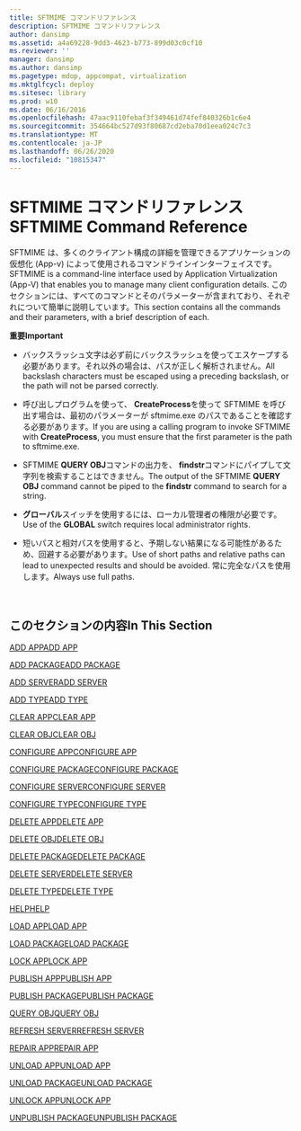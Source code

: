 ```yaml
---
title: SFTMIME コマンドリファレンス
description: SFTMIME コマンドリファレンス
author: dansimp
ms.assetid: a4a69228-9dd3-4623-b773-899d03c0cf10
ms.reviewer: ''
manager: dansimp
ms.author: dansimp
ms.pagetype: mdop, appcompat, virtualization
ms.mktglfcycl: deploy
ms.sitesec: library
ms.prod: w10
ms.date: 06/16/2016
ms.openlocfilehash: 47aac9110febaf3f349461d74fef840326b1c6e4
ms.sourcegitcommit: 354664bc527d93f80687cd2eba70d1eea024c7c3
ms.translationtype: MT
ms.contentlocale: ja-JP
ms.lasthandoff: 06/26/2020
ms.locfileid: "10815347"
---
```

# <span data-ttu-id="a38fc-103">SFTMIME コマンドリファレンス</span><span class="sxs-lookup"><span data-stu-id="a38fc-103">SFTMIME Command Reference</span></span>


<span data-ttu-id="a38fc-104">SFTMIME は、多くのクライアント構成の詳細を管理できるアプリケーションの仮想化 (App-v) によって使用されるコマンドラインインターフェイスです。</span><span class="sxs-lookup"><span data-stu-id="a38fc-104">SFTMIME is a command-line interface used by Application Virtualization (App-V) that enables you to manage many client configuration details.</span></span> <span data-ttu-id="a38fc-105">このセクションには、すべてのコマンドとそのパラメーターが含まれており、それぞれについて簡単に説明しています。</span><span class="sxs-lookup"><span data-stu-id="a38fc-105">This section contains all the commands and their parameters, with a brief description of each.</span></span>

**<span data-ttu-id="a38fc-106">重要</span><span class="sxs-lookup"><span data-stu-id="a38fc-106">Important</span></span>**  
-   <span data-ttu-id="a38fc-107">バックスラッシュ文字は必ず前にバックスラッシュを使ってエスケープする必要があります。それ以外の場合は、パスが正しく解析されません。</span><span class="sxs-lookup"><span data-stu-id="a38fc-107">All backslash characters must be escaped using a preceding backslash, or the path will not be parsed correctly.</span></span>

-   <span data-ttu-id="a38fc-108">呼び出しプログラムを使って、 **CreateProcess**を使って SFTMIME を呼び出す場合は、最初のパラメーターが sftmime.exe のパスであることを確認する必要があります。</span><span class="sxs-lookup"><span data-stu-id="a38fc-108">If you are using a calling program to invoke SFTMIME with **CreateProcess**, you must ensure that the first parameter is the path to sftmime.exe.</span></span>

-   <span data-ttu-id="a38fc-109">SFTMIME **QUERY OBJ**コマンドの出力を、 **findstr**コマンドにパイプして文字列を検索することはできません。</span><span class="sxs-lookup"><span data-stu-id="a38fc-109">The output of the SFTMIME **QUERY OBJ** command cannot be piped to the **findstr** command to search for a string.</span></span>

-   <span data-ttu-id="a38fc-110">**グローバル**スイッチを使用するには、ローカル管理者の権限が必要です。</span><span class="sxs-lookup"><span data-stu-id="a38fc-110">Use of the **GLOBAL** switch requires local administrator rights.</span></span>

-   <span data-ttu-id="a38fc-111">短いパスと相対パスを使用すると、予期しない結果になる可能性があるため、回避する必要があります。</span><span class="sxs-lookup"><span data-stu-id="a38fc-111">Use of short paths and relative paths can lead to unexpected results and should be avoided.</span></span> <span data-ttu-id="a38fc-112">常に完全なパスを使用します。</span><span class="sxs-lookup"><span data-stu-id="a38fc-112">Always use full paths.</span></span>

 

## <span data-ttu-id="a38fc-113">このセクションの内容</span><span class="sxs-lookup"><span data-stu-id="a38fc-113">In This Section</span></span>


[<span data-ttu-id="a38fc-114">ADD APP</span><span class="sxs-lookup"><span data-stu-id="a38fc-114">ADD APP</span></span>](add-app.md)

[<span data-ttu-id="a38fc-115">ADD PACKAGE</span><span class="sxs-lookup"><span data-stu-id="a38fc-115">ADD PACKAGE</span></span>](add-package.md)

[<span data-ttu-id="a38fc-116">ADD SERVER</span><span class="sxs-lookup"><span data-stu-id="a38fc-116">ADD SERVER</span></span>](add-server.md)

[<span data-ttu-id="a38fc-117">ADD TYPE</span><span class="sxs-lookup"><span data-stu-id="a38fc-117">ADD TYPE</span></span>](add-type.md)

[<span data-ttu-id="a38fc-118">CLEAR APP</span><span class="sxs-lookup"><span data-stu-id="a38fc-118">CLEAR APP</span></span>](clear-app.md)

[<span data-ttu-id="a38fc-119">CLEAR OBJ</span><span class="sxs-lookup"><span data-stu-id="a38fc-119">CLEAR OBJ</span></span>](clear-obj.md)

[<span data-ttu-id="a38fc-120">CONFIGURE APP</span><span class="sxs-lookup"><span data-stu-id="a38fc-120">CONFIGURE APP</span></span>](configure-app.md)

[<span data-ttu-id="a38fc-121">CONFIGURE PACKAGE</span><span class="sxs-lookup"><span data-stu-id="a38fc-121">CONFIGURE PACKAGE</span></span>](configure-package.md)

[<span data-ttu-id="a38fc-122">CONFIGURE SERVER</span><span class="sxs-lookup"><span data-stu-id="a38fc-122">CONFIGURE SERVER</span></span>](configure-server.md)

[<span data-ttu-id="a38fc-123">CONFIGURE TYPE</span><span class="sxs-lookup"><span data-stu-id="a38fc-123">CONFIGURE TYPE</span></span>](configure-type.md)

[<span data-ttu-id="a38fc-124">DELETE APP</span><span class="sxs-lookup"><span data-stu-id="a38fc-124">DELETE APP</span></span>](delete-app.md)

[<span data-ttu-id="a38fc-125">DELETE OBJ</span><span class="sxs-lookup"><span data-stu-id="a38fc-125">DELETE OBJ</span></span>](delete-obj.md)

[<span data-ttu-id="a38fc-126">DELETE PACKAGE</span><span class="sxs-lookup"><span data-stu-id="a38fc-126">DELETE PACKAGE</span></span>](delete-package.md)

[<span data-ttu-id="a38fc-127">DELETE SERVER</span><span class="sxs-lookup"><span data-stu-id="a38fc-127">DELETE SERVER</span></span>](delete-server.md)

[<span data-ttu-id="a38fc-128">DELETE TYPE</span><span class="sxs-lookup"><span data-stu-id="a38fc-128">DELETE TYPE</span></span>](delete-type.md)

[<span data-ttu-id="a38fc-129">HELP</span><span class="sxs-lookup"><span data-stu-id="a38fc-129">HELP</span></span>](help.md)

[<span data-ttu-id="a38fc-130">LOAD APP</span><span class="sxs-lookup"><span data-stu-id="a38fc-130">LOAD APP</span></span>](load-app.md)

[<span data-ttu-id="a38fc-131">LOAD PACKAGE</span><span class="sxs-lookup"><span data-stu-id="a38fc-131">LOAD PACKAGE</span></span>](load-package.md)

[<span data-ttu-id="a38fc-132">LOCK APP</span><span class="sxs-lookup"><span data-stu-id="a38fc-132">LOCK APP</span></span>](lock-app.md)

[<span data-ttu-id="a38fc-133">PUBLISH APP</span><span class="sxs-lookup"><span data-stu-id="a38fc-133">PUBLISH APP</span></span>](publish-app.md)

[<span data-ttu-id="a38fc-134">PUBLISH PACKAGE</span><span class="sxs-lookup"><span data-stu-id="a38fc-134">PUBLISH PACKAGE</span></span>](publish-package.md)

[<span data-ttu-id="a38fc-135">QUERY OBJ</span><span class="sxs-lookup"><span data-stu-id="a38fc-135">QUERY OBJ</span></span>](query-obj.md)

[<span data-ttu-id="a38fc-136">REFRESH SERVER</span><span class="sxs-lookup"><span data-stu-id="a38fc-136">REFRESH SERVER</span></span>](refresh-server.md)

[<span data-ttu-id="a38fc-137">REPAIR APP</span><span class="sxs-lookup"><span data-stu-id="a38fc-137">REPAIR APP</span></span>](repair-app.md)

[<span data-ttu-id="a38fc-138">UNLOAD APP</span><span class="sxs-lookup"><span data-stu-id="a38fc-138">UNLOAD APP</span></span>](unload-app.md)

[<span data-ttu-id="a38fc-139">UNLOAD PACKAGE</span><span class="sxs-lookup"><span data-stu-id="a38fc-139">UNLOAD PACKAGE</span></span>](unload-package.md)

[<span data-ttu-id="a38fc-140">UNLOCK APP</span><span class="sxs-lookup"><span data-stu-id="a38fc-140">UNLOCK APP</span></span>](unlock-app.md)

[<span data-ttu-id="a38fc-141">UNPUBLISH PACKAGE</span><span class="sxs-lookup"><span data-stu-id="a38fc-141">UNPUBLISH PACKAGE</span></span>](unpublish-package.md)

 

 





